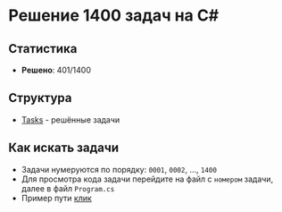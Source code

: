 # Решение 1400 задач на C#

## Статистика
- **Решено**: 401/1400

## Структура
- [Tasks](https://github.com/Realizeq/coding-tasks/tree/main/Tasks) - решённые задачи

## Как искать задачи
- Задачи нумеруются по порядку: `0001`, `0002`, ..., `1400` 
- Для просмотра кода задачи перейдите на файл с `номером` задачи, далее в файл `Program.cs`
- Пример пути [клик](https://github.com/Realizeq/coding-tasks/blob/main/Tasks/0001/0001/Program.cs)
